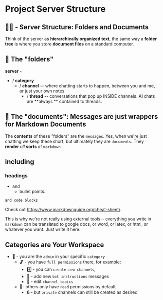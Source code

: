 # Project Server Structure

## 📂📄 - Server Structure: Folders and Documents
Think of the server as **hierarchically organized text**, the same way a **folder tree** is where you store **document files** on a standard computer. 

## 📂 The "folders"
**server** -
- / **category**
  - / **channel** -- where chatting starts to happen, between you and me, or just your own notes
    - / **thread** -- conversations that pop up INSIDE channels. AI chats are **always ** contained to threads.

## 📄 The "documents": Messages are just wrappers for Markdown Documents
The **contents** of these "folders" are the `messages`. Yes, when we're just chatting we keep these short, but ultimately they are `documents`. They **render** *all* __sorts__ of `markdown`
## including 
### headings
- and
  - bullet points. 
```
and code blocks
```
Check out https://www.markdownguide.org/cheat-sheet/. 

This is why we're not really using external tools-- everything you write in `markdown` can be translated to google docs, or word, or latex, or html, or whatever you want. Just write it here.

## Categories are Your Workspace
- 🔐 - you are the `admin` in your specific `category`
  - 🔓 - you have `full permissions` there, for example:
    - #️⃣ - you can `create new channels`,
    - 🤖 - add new `bot instructions` messages
    - 📝 - edit `channel topics`
  - 🔏- others only have `read` permissions by default
    - 🔒 - but `private` channels can still be created as desired